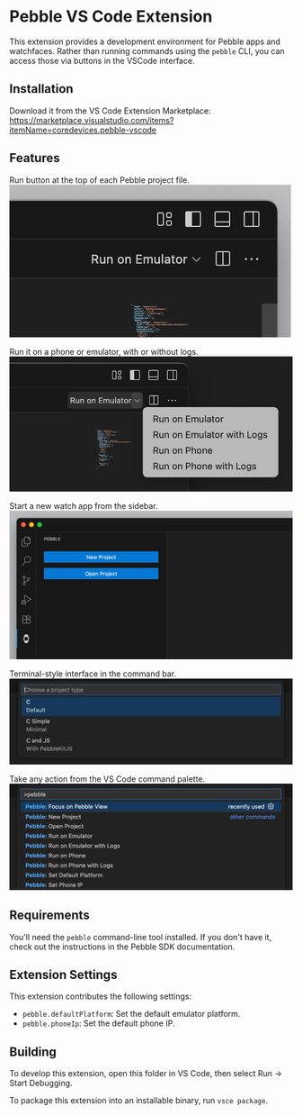# Pebble VS Code Extension

This extension provides a development environment for Pebble apps and watchfaces. Rather than running commands using the `pebble` CLI, you can access those via buttons in the VSCode interface.

## Installation

Download it from the VS Code Extension Marketplace: https://marketplace.visualstudio.com/items?itemName=coredevices.pebble-vscode

## Features

Run button at the top of each Pebble project file.
![Run Button](images/run-button.png)

Run it on a phone or emulator, with or without logs.
![Run Options](images/run-options.png)

Start a new watch app from the sidebar.
![Sidebar](images/sidebar.png)

Terminal-style interface in the command bar.
![Command Bar](images/command-bar.png)

Take any action from the VS Code command palette.
![Command Palette](images/command-palette.png)

## Requirements

You'll need the `pebble` command-line tool installed. If you don't have it, check out the instructions in the Pebble SDK documentation.

## Extension Settings

This extension contributes the following settings:

* `pebble.defaultPlatform`: Set the default emulator platform.
* `pebble.phoneIp`: Set the default phone IP.

## Building

To develop this extension, open this folder in VS Code, then select Run -> Start Debugging.

To package this extension into an installable binary, run `vsce package`.